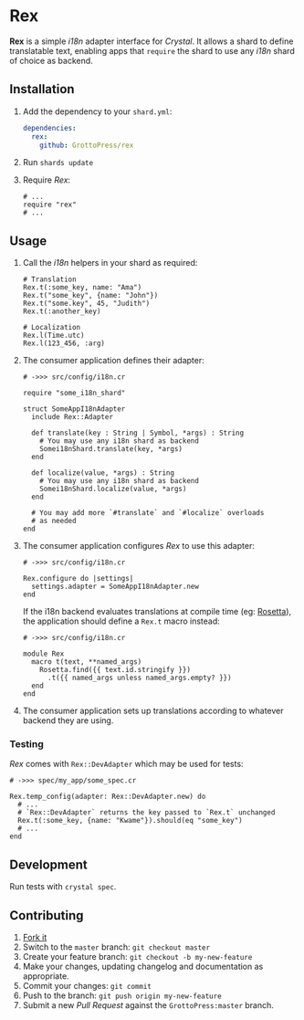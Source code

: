 # Rex

**Rex** is a simple *i18n* adapter interface for *Crystal*. It allows a shard to define translatable text, enabling apps that `require` the shard to use any *i18n* shard of choice as backend.

## Installation

1. Add the dependency to your `shard.yml`:

   ```yaml
   dependencies:
     rex:
       github: GrottoPress/rex
   ```

1. Run `shards update`

1. Require *Rex*:

   ```crystal
   # ...
   require "rex"
   # ...
   ```

## Usage

1. Call the *i18n* helpers in your shard as required:

   ```crystal
   # Translation
   Rex.t(:some_key, name: "Ama")
   Rex.t("some_key", {name: "John"})
   Rex.t("some.key", 45, "Judith")
   Rex.t(:another_key)

   # Localization
   Rex.l(Time.utc)
   Rex.l(123_456, :arg)
   ```

1. The consumer application defines their adapter:

   ```crystal
   # ->>> src/config/i18n.cr

   require "some_i18n_shard"

   struct SomeAppI18nAdapter
     include Rex::Adapter

     def translate(key : String | Symbol, *args) : String
       # You may use any i18n shard as backend
       Somei18nShard.translate(key, *args)
     end

     def localize(value, *args) : String
       # You may use any i18n shard as backend
       Somei18nShard.localize(value, *args)
     end

     # You may add more `#translate` and `#localize` overloads
     # as needed
   end
   ```

1. The consumer application configures *Rex* to use this adapter:

   ```crystal
   # ->>> src/config/i18n.cr

   Rex.configure do |settings|
     settings.adapter = SomeAppI18nAdapter.new
   end
   ```

   If the i18n backend evaluates translations at compile time (eg: [Rosetta](https://github.com/wout/rosetta)), the application should define a `Rex.t` macro instead:

   ```crystal
   # ->>> src/config/i18n.cr

   module Rex
     macro t(text, **named_args)
       Rosetta.find({{ text.id.stringify }})
         .t({{ named_args unless named_args.empty? }})
     end
   end
   ```

1. The consumer application sets up translations according to whatever backend they are using.

### Testing

*Rex* comes with `Rex::DevAdapter` which may be used for tests:

```crystal
# ->>> spec/my_app/some_spec.cr

Rex.temp_config(adapter: Rex::DevAdapter.new) do
  # ...
  # `Rex::DevAdapter` returns the key passed to `Rex.t` unchanged
  Rex.t(:some_key, {name: "Kwame"}).should(eq "some_key")
  # ...
end
```

## Development

Run tests with `crystal spec`.

## Contributing

1. [Fork it](https://github.com/GrottoPress/rex/fork)
1. Switch to the `master` branch: `git checkout master`
1. Create your feature branch: `git checkout -b my-new-feature`
1. Make your changes, updating changelog and documentation as appropriate.
1. Commit your changes: `git commit`
1. Push to the branch: `git push origin my-new-feature`
1. Submit a new *Pull Request* against the `GrottoPress:master` branch.
